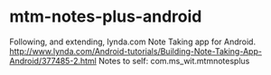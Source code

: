 # mtm-notes-plus-android
Following, and extending, lynda.com Note Taking app for Android.  http://www.lynda.com/Android-tutorials/Building-Note-Taking-App-Android/377485-2.html
Notes to self:
com.ms_wit.mtmnotesplus
